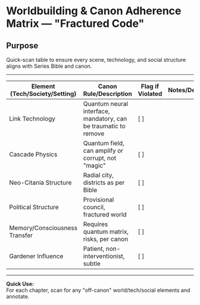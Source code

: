 # Worldbuilding & Canon Adherence Matrix — "Fractured Code"

## Purpose
Quick-scan table to ensure every scene, technology, and social structure aligns with Series Bible and canon.

---

| Element (Tech/Society/Setting) | Canon Rule/Description                    | Flag if Violated | Notes/Deviation      |
|-------------------------------|-------------------------------------------|------------------|---------------------|
| Link Technology               | Quantum neural interface, mandatory, can be traumatic to remove | [ ]              |                     |
| Cascade Physics               | Quantum field, can amplify or corrupt, not "magic"      | [ ]              |                     |
| Neo-Citania Structure         | Radial city, districts as per Bible        | [ ]              |                     |
| Political Structure           | Provisional council, fractured world       | [ ]              |                     |
| Memory/Consciousness Transfer | Requires quantum matrix, risks, per canon  | [ ]              |                     |
| Gardener Influence            | Patient, non-interventionist, subtle       | [ ]              |                     |

---

**Quick Use:**  
For each chapter, scan for any "off-canon" world/tech/social elements and annotate.
